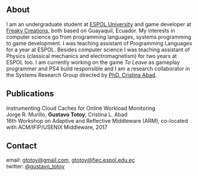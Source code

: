 ## About
I am an undergraduate student at [ESPOL University](http://espol.edu.ec) and game developer at [Freaky Creations](http://freakycreations.net), both based on Guayaquil, Ecuador. 
My interests in computer science go from programming languages, systems programming to game development. I was teaching assistant of Programming Languages for a year at ESPOL. Besides computer science I was teaching assistant of Physics (classical mechanics and electromagnetism) for two years at ESPOL too.
I am currently working on the game _To Leave_ as gameplay programmer and PS4 build responsible and I am a research collaborator in the Systems Research Group directed by [PhD. Cristina Abad](https://sites.google.com/site/cristinaabad/).

## Publications
Instrumenting Cloud Caches for Online Workload Monitoring  
Jorge R. Murillo, **Gustavo Totoy**, Cristina L. Abad  
16th Workshop on Adaptive and Reflective Middleware (ARM), co-located with ACM/IFIP/USENIX Middleware, 2017

## Contact
email: gtotoy@gmail.com, gtotoy@fiec.espol.edu.ec  
twitter: [@gustavo_totoy](https://twitter.com/gustavo_totoy)
